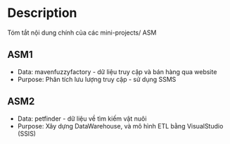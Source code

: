 # Description
Tóm tắt nội dung chính của các mini-projects/ ASM

## ASM1
- Data: mavenfuzzyfactory - dữ liệu truy cập và bán hàng qua website
- Purpose: Phân tích lưu lượng truy cập - sử dụng SSMS

## ASM2
- Data: petfinder - dữ liệu về tìm kiếm vật nuôi
- Purpose: Xây dựng DataWarehouse, và mô hình ETL bằng VisualStudio (SSIS)
